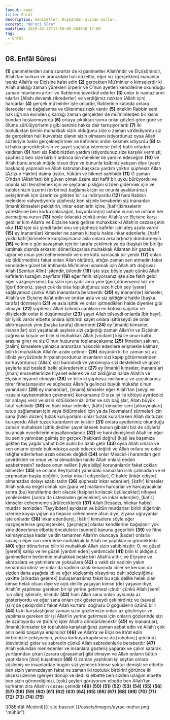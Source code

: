 ```yaml
---
layout: page
title: Enfâl
description: Ganimetler, Düşmandan alınan mallar.
excerpt: "08'nci Sûre"
modified: 2019-03-28T17:50:00.564948 17:00
tag: 
 - Enfâl
---
```


## 08. Enfâl Sûresi 

**(1)** ganimetlerden sana sorarlar de ki ganimetler Allah’ındır ve Elçi(si)nindir, Allah’tan korkun ve aranızdaki hali düzeltin, eğer siz (gerçekten) inananlar iseniz Allah’a ve Elçisine ita’at edin 
**(2)** gerçekten Mü’minler o kimselerdir ki Allah anıldığı zaman yürekleri ürperir ve O’nun ayetleri kendilerine okunduğu zaman imanlarını artırır ve Rablerine tevekkül ederler
**(3)** onlar ki namazlarını kılarlar [Allahı devamlı zikrederler] ve verdiğimiz rızıktan (Allah için) harcarlar
**(4)** gerçek mü’minler işte onlardır, Rablerinin katında onlara dereceler ve bağışlanma ve tükenmez rızık vardır
**(5)** nitekim Rabbin seni hak uğruna evinden çıkardığı zaman gerçekten de mü’minlerden bir kısmı bundan hoşlanmıyordu
**(6)** ortaya çıktıktan sonra onlar gözleri göre göre ve ölüme sürülüyorlarmış gibi seninle hakka dair tartışıyorlardı
**(7)** iki topluluktan birinin muhakkak sizin olduğunu size o zaman va’dediyordu siz de gerçekten hali kuvvetsiz olanın sizin olmasını istiyordunuz oysa Allah sözleriyle hakkı gerçekleştirmek ve kafirlerin ardını kesmek istiyordu
**(8)** ta ki hakkı gerçekleştirsin ve şayet suçlular istemese (bile) batılı ortadan kaldırsın
**(9)** hani siz Rabbinizden yardım istiyordunuz size karşılık vermişti; şüphesiz ben size birbiri ardınca bin melekler ile yardım edeceğim
**(10)** ve Allah bunu ancak müjde olsun diye ve bununla kalbiniz yatışsın diye (yaptı başkaca) yapmadı ve Allah katından başkaca yardım yoktur şüphesiz Allah [Azîzun Hakîm] daima üstün, hüküm ve hikmet sahibidir
**(11)** O zaman O’ndan (Allah’tan) bir güven olmak üzere sizi hafif bir uyku bürüyordu ve onunla sizi temizlemek için ve şeytanın pisliğini sizden gidermek için ve kalblerinizin üzerini (birbirine) bağlamak için ve onunla ayakları(nızı) pekiştirmek için üzerinize gökten bir su indiriyordu
**(12)** hani Rabbin meleklere vahyediyordu şüphesiz ben sizinle beraberim siz inananları [imanlı]kimseleri pekiştirin, inkar edenlerin içine, [kafir]kimselerin yüreklerine ben korku salacağım, boyunların(ın) üstüne vurun ve onların her parmağına vurun
**(13)** böyle (olacak) çünkü onlar Allah’a ve Elçisine karşı geldiler kim Allah’a ve Elçisine karşı gelirse muhakkak ki Allah’ın cezası çetin olur
**(14)** işte siz şimdi tadın onu ve şüphesiz kafirler için ateş azabı vardır
**(15)** ey inanan(lar) kimseler ne zaman ki toplu halde inkar edenlerle, [hafif yüklü kafir]kimselerle karşılaşırsanız asla onlara arkalar(ınız)ı döndürmeyin
**(16)** ve kim o gün savaşmak için bir tarafa çekilmek ya da (başka) bir birliğe katılmak dışında arkasını döner(kaçar)sa muhakkak Allahtan bir gazaba uğrar ve onun yeri cehennemdir ve o ne kötü varılacak bir yerdir
**(17)** onları siz öldürmediniz fakat onları Allah öldürdü, attığın zaman sen atmadın fakat kendinden güzel bir imtihanla Mü’minleri sınamak için Allah attı doğrusu Allah [Semîun Alîm] işitendir, bilendir 
**(18)** işte size böyle yaptı çünkü Allah kafirlerin tuzağını zayıflatır
**(19)** eğer fetih istiyorsanız işte size fetih geldi eğer vazgeçerseniz bu sizin için iyidir ama yine [geri]dönerseniz biz de [geri]döneriz, şayet çok da olsa topluluğunuz size hiçbir şey (yarar) sağlayamaz çünkü Allah inananlarla beraberdir
**(20)** ey inanan(lar) kimseler, Allah’a ve Elçisine ita’at edin ve ondan asla ve siz işittiğiniz halde [başka tarafa] dönmeyin
**(21)** ve asla işittik ve onlar işitmedikleri halde diyenler gibi olmayın
**(22)** şüphesiz Allah katında canlıların en kötüsü sağırlar ve dilsizlerdir onlar ki düşünmezler
**(23)** şayet Allah bilseydi onlarda [bir hayr], bir iyilik vardır elbette onlara işittirirdi şayet onlara işittirseydi de onlar aldırmayarak yine [başka tarafa] dönerlerdi 
**(24)** ey [imanlı] kimseler, inanan(lar) sizi yaşatacak şeylere sizi çağırdığı zaman Allah’ın ve Elçisinin çağrısına koşun ve bilin ki muhakkak Allah [vicdanlı] kişi ile onun kalbi arasına girer ve siz O’nun huzuruna toplanacaksınız
**(25)** fitneden sakının, [zalim] kimselere yalnızca aranızdan haksızlık edenlere erişmekle kalmaz, bilin ki muhakkak Allah’ın azabı çetindir
**(26)** düşünün ki bir zaman siz az idiniz yeryüzünde hırpalanıyordunuz insanların sizi kapıp götürmesinden korkuyordunuz (Allah) sizi barındırdı ve yardımıyla sizi destekledi ve güzel şeylerle sizi besledi belki şükredersiniz
**(27)** ey [imanlı] kimseler, inanan(lar) [iman] emanetlerinize hiyanet ederek ve siz bildiğiniz halde Allah’a ve Elçisine hiyanet etmeyin 
**(28)** ve bilin ki şüphesiz mallarınız ve çocuklarınız birer fitne(sınav)dır ve süphesiz Allah(’a gelince) büyük mükafat o’nun yanındadır
**(29)** ey inanan(lar), [imanlı] kimseler eğer Allah’tan [sevgi ve rızasını kaybetmekten çekinerek] korkarsanız O size iyi ile kötüyü ayırdedici bir anlayış verir ve sizin kötülüklerinizi örter ve sizi bağışlar, Allah büyük lutuf sahibidir
**(30)** ve hani inkar edenler, [kâfir] kimseler seni [alıkoymaları] tutup bağlamaları için veya öldürmeleri için ya da [kovmaları] sürmeleri için sana [hileli düzen] tuzak kuruyorlardı onlar tuzak kurarlarken Allah da tuzak kuruyordu Allah tuzak kuranların en iyisidir
**(31)** onlara ayetlerimiz okunduğu zaman muhakkak İşittik dediler şayet istesek bunun gibisini biz de söyleriz bu ancak evvelkilerin masallarındandır
**(32)** ve hani demişlerdi Allah’ım eğer bu senin yanından gelmiş bir gerçek [hakikatli doğru] (kişi) ise başımıza gökten taş yağdır yahut bize acıklı bir azab getir
**(33)** oysa Allah onlara ve sen onların içinde bulundukça azab edecek değildi ve Allah onlara ve onlar istiğfar ederlerken azab edecek değildi
**(34)** onlar Mescid-i haramdan geri çevirdikleri ve onun velisi olmadıkları halde Allah onlara neden azabetmesin? sadece onun velileri [iyice bilip] korunanlardır fakat çokları bilmezler
**(35)** ve onların Beyt(ullah) yanındaki namazları ıslık çalmadan ve el çırpmadan başka değildir, [onlar inkar] ediyor(lar), O halde [inkâr ediyor] olmanızdan dolayı azabı tadın
**(36)** şüphesiz inkar eden(ler), [kafir] kimseler Allah yoluna engel olmak için [para ve] mallarını harcarlar ve harcayacaklar sonra (bu) kendilerine dert olacak [kalpleri kırılacak üzülecekler]  nihayet yenilecekler [sonra da üstesinden gelecekler] ve inkar eden(ler), [kafir] kimseler cehenneme sürüleceklerdir
**(37)** Allah [fesadçı, hilekar habis] murdarı temizden [Tayyibden] ayıklasın ve bütün murdarları birini diğerinin üzerine koyup yığsın da hepsini cehenneme atsın diye, ziyana uğrayanlar işte onlardır 
**(38)** inkar eden(lere), [kâfir] kimselere söyle eğer vazgeçerlerse geçmiştekiler, [geçmişte] olanlar kendilerine  bağışlanır yok yine dönerlerse elbette öncekilerin [sunnet] kanunu geçerlidir
**(39)** ve fitne kalmayıncaya kadar ve din tamamen Allah’ın oluncaya (kadar) onlarla savaşın eğer son verirlerse muhakkak ki Allah ne yaptıklarını görmektedir
**(40)** eğer dönerlerse bilin ki muhakkak Allah sizin sahibinizdir; O, ne güzel [şerefli] sahip ve ne güzel [yardım eden] yardımcıdır
**(41)** bilin ki aldığınız ganimetlerin herbirinin muhakkak beşte biri Allah’a aittir; ve Elçisine ve akrabalara ve yetimlere ve yoksullara
**(42)** o vakit siz vadinin yakın kenarında idiniz ve onlar da vadinin uzak kenarında idiler ve kervan da sizden daha aşağıda idi ve eğer sözleşmiş olsaydınız dahi sözleştiğiniz vakitte [arkadan gelerek] buluşamazdınız fakat bu açık delille helak olan kimse helak olsun diye ve açık delille yaşayan kimse (de) yaşasın diye, Allah’ın yapılması gereken bir işi yerine getirmesi içindir çünkü Allah [semî´un alîm] işitendir, bilendir
**(43)** hani Allah sana onları uykunda az gösteriyordu ve eğer sana onları çok gösterseydi çekinirdiniz ve (savaş) iş(in)de çekişirdiniz fakat Allah kurtardı doğrusu O göğüslerin özünü bilir
**(44)** ta ki karşılaştığınız zaman sizin gözlerinize onları az gösteriyor ve yapılması gereken bir işi Allah’ın yerine getirmesi için onların gözlerinde sizi de azaltıyordu ve (bütün) işler Allah’a döndürülecektir
**(45)** ey inanan(lar), [imanlı] kimseler bir toplulukla karşılaştığınız zaman sebat edin ve Allah’ı çok anın belki başarıya erişirsiniz
**(46)** ve Allah’a ve Elçisine ita’at edin birbirinizle çekişmeyin, yoksa korkuya kapılırsınız da [rahatınız] gücünüz (devletiniz) gider ve sabredin çünkü Allah sabredenlerle beraberdir
**(47)** Allah yolundan men’edenler ve insanlara gösteriş yaparak ve çalım satarak yurtlarından çıkan [zarara uğrayanlar] gibi olmayın ve Allah onların bütün yaptıklarını [ilmi] kuşatmıştı
**(48)** O zaman yaptıkları işi şeytan onlara süslemiş ve insanlardan bugün sizi yenecek kimse yoktur demişti ve elbette ben sizin yanınızdayım fakat ne zaman iki topluluk birbirini görünce iki ökçesi üzerine (geriye) dönüp ve dedi ki elbette ben sizden uzağım elbette ben sizin görmediğinizi, [çok] şeyleri görüyorum elbette ben Allah’tan korkarım zira Allah’ın cezası çetindir
**(49)** 
**(50)** 
**(51)** 
**(52)** 
**(53)** 
**(54)** 
**(55)** 
**(56)** 
**(57)** 
**(58)** 
**(59)** 
**(60)** 
**(61)** 
**(62)** 
**(63)** 
**(64)** 
**(65)** 
**(66)** 
**(67)** 
**(68)** 
**(69)** 
**(70)** 
**(71)** 
**(72)** 
**(73)** 
**(74)** 
**(75)** 

![08Enfâl-Medenî]({{ site.baseurl }}/assets/images/ayrac-muhur.png "mühür")
